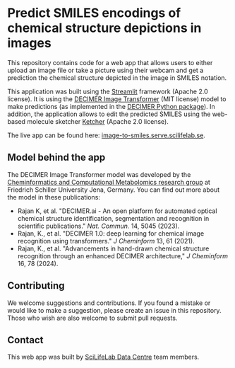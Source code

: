 # Predict SMILES encodings of chemical structure depictions in images

This repository contains code for a web app that allows users to either upload an image file or take a picture using their webcam and get a prediction the chemical structure depicted in the image in SMILES notation. 

This application was built using the [Streamlit](https://github.com/streamlit/streamlit) framework (Apache 2.0 license). It is using the [DECIMER Image Transformer](https://github.com/Kohulan/DECIMER-Image_Transformer) (MIT license) model to make predictions (as implemented in the [DECIMER Python package](https://pypi.org/project/decimer/)). In addition, the application allows to edit the predicted SMILES using the web-based 
molecule sketcher [Ketcher](https://github.com/epam/ketcher) (Apache 2.0 license).


The live app can be found here: [image-to-smiles.serve.scilifelab.se](https://image-to-smiles.serve.scilifelab.se/).

## Model behind the app

The DECIMER Image Transformer model was developed by the [Cheminformatics and Computational Metabolomics research group](https://cheminf.uni-jena.de/) at Friedrich Schiller University Jena, Germany. You can find out more about the model in these publications:

- Rajan K, et al. "DECIMER.ai - An open platform for automated optical chemical structure identification, segmentation and recognition in scientific publications." *Nat. Commun.* 14, 5045 (2023).
- Rajan, K., et al. "DECIMER 1.0: deep learning for chemical image recognition using transformers." *J Cheminform* 13, 61 (2021).
- Rajan, K., et al. "Advancements in hand-drawn chemical structure recognition through an enhanced DECIMER architecture," *J Cheminform* 16, 78 (2024).

## Contributing

We welcome suggestions and contributions. If you found a mistake or would like to make a suggestion, please create an issue in this repository. Those who wish are also welcome to submit pull requests.

## Contact

This web app was built by [SciLifeLab Data Centre](https://github.com/ScilifelabDataCentre) team members.
